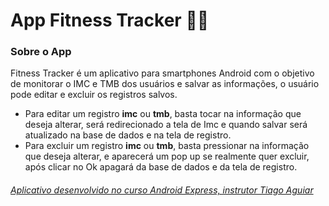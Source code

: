 # App Fitness Tracker :weight_lifting_man:

### Sobre o App

Fitness Tracker é um aplicativo para smartphones Android com o objetivo de monitorar o IMC e TMB dos usuários e salvar as informações, o usuário pode editar e excluir os registros salvos.



* Para editar um registro **imc** ou **tmb**, basta tocar na informação que deseja alterar, será redirecionado a tela de Imc e quando salvar será atualizado na base de dados e na tela de registro.
* Para excluir um registro **imc** ou **tmb**, basta pressionar na informação que deseja alterar, e aparecerá um pop up se realmente quer excluir, após clicar no Ok apagará da base de dados e da tela de registro.



###### [*Aplicativo desenvolvido no curso Android Express, instrutor Tiago Aguiar*](https://androiddeveloper.com.br/inscricao?ref=X70622330X)